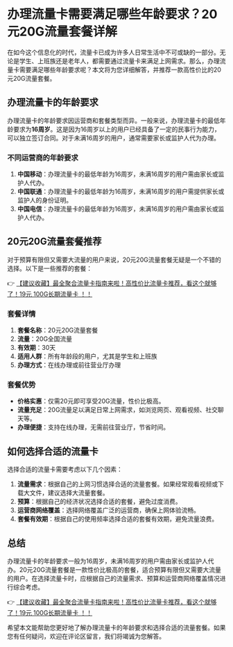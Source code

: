 # 办理流量卡需要满足哪些年龄要求？20元20G流量套餐详解

在如今这个信息化的时代，流量卡已成为许多人日常生活中不可或缺的一部分。无论是学生、上班族还是老年人，都需要通过流量卡来满足上网需求。那么，办理流量卡需要满足哪些年龄要求呢？本文将为您详细解答，并推荐一款高性价比的20元20G流量套餐。

## 办理流量卡的年龄要求

办理流量卡的年龄要求因运营商和套餐类型而异。一般来说，办理流量卡的最低年龄要求为**16周岁**。这是因为16周岁以上的用户已经具备了一定的民事行为能力，可以独立签订合同。对于未满16周岁的用户，通常需要家长或监护人代为办理。

### 不同运营商的年龄要求

1. **中国移动**：办理流量卡的最低年龄为16周岁，未满16周岁的用户需由家长或监护人代办。
2. **中国联通**：办理流量卡的最低年龄为16周岁，未满16周岁的用户需提供家长或监护人的身份证明。
3. **中国电信**：办理流量卡的最低年龄为16周岁，未满16周岁的用户需由家长或监护人代办。

## 20元20G流量套餐推荐

对于预算有限但又需要大流量的用户来说，20元20G流量套餐无疑是一个不错的选择。以下是一些推荐的套餐：

👉 [【建议收藏】最全聚合流量卡指南来啦！高性价比流量卡推荐，看这个就够了！19元 100G长期流量卡 ！！](https://bit.ly/Liuliangka)

### 套餐详情

1. **套餐名称**：20元20G流量套餐
2. **流量**：20G全国流量
3. **有效期**：30天
4. **适用人群**：所有年龄段的用户，尤其是学生和上班族
5. **办理方式**：在线办理或前往营业厅办理

### 套餐优势

- **价格实惠**：仅需20元即可享受20G流量，性价比极高。
- **流量充足**：20G流量足以满足日常上网需求，如浏览网页、观看视频、社交聊天等。
- **办理便捷**：支持在线办理，无需前往营业厅，节省时间。

## 如何选择合适的流量卡

选择合适的流量卡需要考虑以下几个因素：

1. **流量需求**：根据自己的上网习惯选择合适的流量套餐。如果经常观看视频或下载大文件，建议选择大流量套餐。
2. **预算**：根据自己的经济状况选择合适的套餐，避免过度消费。
3. **运营商网络覆盖**：选择网络覆盖广泛的运营商，确保上网体验流畅。
4. **套餐有效期**：根据自己的使用频率选择合适的套餐有效期，避免流量浪费。

## 总结

办理流量卡的年龄要求一般为16周岁，未满16周岁的用户需由家长或监护人代办。20元20G流量套餐是一款性价比极高的套餐，适合预算有限但又需要大流量的用户。在选择流量卡时，应根据自己的流量需求、预算和运营商网络覆盖情况进行综合考虑。

👉 [【建议收藏】最全聚合流量卡指南来啦！高性价比流量卡推荐，看这个就够了！19元 100G长期流量卡 ！！](https://bit.ly/Liuliangka)

希望本文能帮助您更好地了解办理流量卡的年龄要求和选择合适的流量套餐。如果您有任何疑问，欢迎在评论区留言，我们将竭诚为您解答。